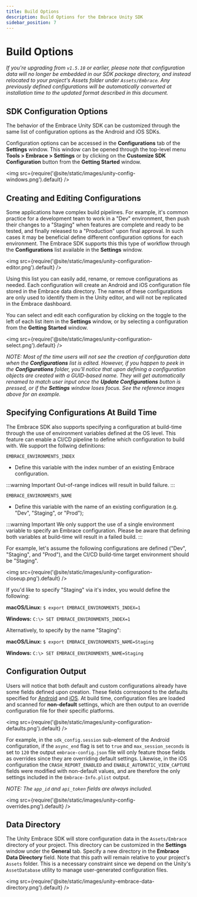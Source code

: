 ```yaml
---
title: Build Options
description: Build Options for the Embrace Unity SDK
sidebar_position: 7
---
```


# Build Options

*If you're upgrading from `v1.5.10` or earlier, please note that configuration data will no longer be embedded in our SDK package directory, and instead relocated to your project's Assets folder under `Assets/Embrace`.  Any previously defined configurations will be automatically converted at installation time to the updated format described in this document.*

## SDK Configuration Options

The behavior of the Embrace Unity SDK can be customized through the same list of configuration options as the Android and iOS SDKs.

Configuration options can be accessed in the **Configurations** tab of the **Settings** window. This window can be opened through the top-level menu **Tools > Embrace > Settings** or by clicking on the **Customize SDK Configuration** button from the **Getting Started** window.

<img src={require('@site/static/images/unity-config-windows.png').default} />

## Creating and Editing Configurations

Some applications have complex build pipelines.  For example, it's common practice for a development team to work in a "Dev" environment, then push their changes to a "Staging" when features are complete and ready to be tested, and finally released to a "Production" upon final approval. In such cases it may be beneficial define different configuration options for each environment.  The Embrace SDK supports this this type of workflow through the **Configurations** list available in the **Settings** window.

<img src={require('@site/static/images/unity-configuration-editor.png').default} />

Using this list you can easily add, rename, or remove configurations as needed.  Each configuration will create an Android and iOS configuration file stored in the Embrace data directory. The names of these configurations are only used to identify them in the Unity editor, and will not be replicated in the Embrace dashboard.  

You can select and edit each configuration by clicking on the toggle to the left of each list item in the **Settings** window, or by selecting a configuration from the **Getting Started** window.

<img src={require('@site/static/images/unity-configuration-select.png').default} />

*NOTE: Most of the time users will not see the creation of configuration data when the **Configurations** list is edited.  However, if you happen to peek in the **Configurations** folder, you'll notice that upon defining a configuration objects are created with a GUID-based name.  They will get automatically renamed to match user input once the **Update Configurations** button is pressed, or if the **Settings** window loses focus.  See the reference images above for an example.*

## Specifying Configurations At Build Time

The Embrace SDK also supports specifying a configuration at build-time through the use of environment variables defined at the OS level. This feature can enable a CI/CD pipeline to define which configuration to build with. We support the follwing definitions:

```EMBRACE_ENVIRONMENTS_INDEX```
* Define this variable with the index number of an existing Embrace configuration.

:::warning Important
Out-of-range indices will result in build failure.
:::

```EMBRACE_ENVIRONMENTS_NAME```
- Define this variable with the name of an existing configuration (e.g. "Dev", "Staging", or "Prod");

:::warning Important
  We only support the use of a single environment variable to specify an Embrace configuration. Please be aware that defining both variables at build-time will result in a failed build.
:::

For example, let's assume the following configurations are defined ("Dev", "Staging", and "Prod"), and the CI/CD build-time target environment should be "Staging".

<img src={require('@site/static/images/unity-configuration-closeup.png').default} />

If you'd like to specify "Staging" via it's index, you would define the following:

**macOS/Linux:**
```$ export EMBRACE_ENVIRONMENTS_INDEX=1```

**Windows:**
```C:\> SET EMBRACE_ENVIRONMENTS_INDEX=1```

Alternatively, to specify by the name "Staging":

**macOS/Linux:**
```$ export EMBRACE_ENVIRONMENTS_NAME=Staging```

**Windows:**
```C:\> SET EMBRACE_ENVIRONMENTS_NAME=Staging```

## Configuration Output

Users will notice that both default and custom configurations already have some fields defined upon creation.  These fields correspond to the defaults specified for [Android](/android/features/configuration-file/) and [iOS](/ios/5x/features/configuration-file/). At build time, configuration files are loaded and scanned for **non-default** settings, which are then output to an override configuration file for their specific platforms.

<img src={require('@site/static/images/unity-configuration-defaults.png').default} />

For example, in the `sdk_config.session` sub-element of the Android configuration, if the `async_end` flag is set to `true` and `max_session_seconds` is set to `120` the output `embrace-config.json` file will only feature those fields as overrides since they are overriding default settings. Likewise, in the iOS configuration the `CRASH_REPORT_ENABLED` and `ENABLE_AUTOMATIC_VIEW_CAPTURE` fields were modified with non-default values, and are therefore the only settings included in the `Embrace-Info.plist` output.

*NOTE: The `app_id` and `api_token` fields are always included.*

<img src={require('@site/static/images/unity-config-overrides.png').default} />

## Data Directory

The Unity Embrace SDK will store configuration data in the `Assets/Embrace` directory of your project.  This directory can be customized in the **Settings** window under the **General** tab.  Specify a new directory in the **Embrace Data Directory** field.  Note that this path will remain relative to your project's `Assets` folder. This is a necessary constraint since we depend on the Unity's `AssetDatabase` utility to manage user-generated configuration files.

<img src={require('@site/static/images/unity-embrace-data-directory.png').default} />
